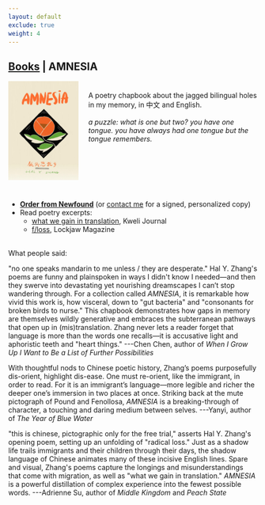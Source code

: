 ```yaml
---
layout: default
exclude: true
weight: 4
---
```


[Books](books) | AMNESIA
-------


<div style="float:left; margin-right:20px;"><img src="assets/amnesia.jpg" style="height:200px;"></div><div style="height:200px; padding-top:20px;">A poetry chapbook about the jagged bilingual
holes in my memory, in 中文 and English.
<br><br>
<em>a puzzle: what is one but two? you have one
tongue. you have always had one tongue but the tongue remembers.</em>
</div>

<div style="clear: both; margin: 20px;"></div>

- **[Order from Newfound](https://newfound.org/product-category/print/chapbooks/poetry/hal-y-zhang/)** (or [contact me](about) for a signed, personalized copy)
- Read poetry excerpts:
	- [what we gain in translation](http://www.kwelijournal.org/poetry-1/2019/9/6/what-we-gain-in-translation-by-hal-y-zhang), Kweli Journal
	- [f/loss](https://www.lockjawmagazine.com/vol6/zhang/floss/), Lockjaw Magazine

<br>
What people said:

"no one speaks mandarin to me unless / they are desperate." Hal Y. Zhang's poems are funny and plainspoken in ways I didn't know I needed—and then they swerve into devastating yet nourishing dreamscapes I can’t stop wandering through. For a collection called *AMNESIA*, it is remarkable how vivid this work is, how visceral, down to "gut bacteria" and "consonants for broken birds to nurse." This chapbook demonstrates how gaps in memory are themselves wildly generative and embraces the subterranean pathways that open up in (mis)translation. Zhang never lets a reader forget that language is more than the words one recalls—it is accusative light and aphoristic teeth and "heart things." ---Chen Chen, author of *When I Grow Up I Want to Be a List of Further Possibilities*

With thoughtful nods to Chinese poetic history, Zhang’s poems purposefully dis-orient, highlight dis-ease. One must re-orient, like the immigrant, in order to read. For it is an immigrant’s language—more legible and richer the deeper one’s immersion in two places at once. Striking back at the mute pictograph of Pound and Fenollosa, *AMNESIA* is a breaking-through of character, a touching and daring medium between selves. ---Yanyi, author of *The Year of Blue Water*

"this is chinese, pictographic only for the free trial," asserts Hal Y. Zhang's opening poem, setting up an unfolding of "radical loss." Just as a shadow life trails immigrants and their children through their days, the shadow language of Chinese animates many of these incisive English lines. Spare and visual, Zhang's poems capture the longings and misunderstandings that come with migration, as well as "what we gain in translation." *AMNESIA* is a powerful distillation of complex experience into the fewest possible words. ---Adrienne Su, author of *Middle Kingdom* and *Peach State*
